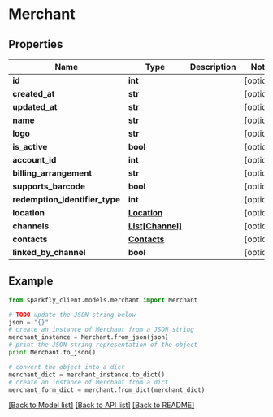 # Merchant


## Properties
Name | Type | Description | Notes
------------ | ------------- | ------------- | -------------
**id** | **int** |  | [optional] 
**created_at** | **str** |  | [optional] 
**updated_at** | **str** |  | [optional] 
**name** | **str** |  | [optional] 
**logo** | **str** |  | [optional] 
**is_active** | **bool** |  | [optional] 
**account_id** | **int** |  | [optional] 
**billing_arrangement** | **str** |  | [optional] 
**supports_barcode** | **bool** |  | [optional] 
**redemption_identifier_type** | **int** |  | [optional] 
**location** | [**Location**](Location.md) |  | [optional] 
**channels** | [**List[Channel]**](Channel.md) |  | [optional] 
**contacts** | [**Contacts**](Contacts.md) |  | [optional] 
**linked_by_channel** | **bool** |  | [optional] 

## Example

```python
from sparkfly_client.models.merchant import Merchant

# TODO update the JSON string below
json = "{}"
# create an instance of Merchant from a JSON string
merchant_instance = Merchant.from_json(json)
# print the JSON string representation of the object
print Merchant.to_json()

# convert the object into a dict
merchant_dict = merchant_instance.to_dict()
# create an instance of Merchant from a dict
merchant_form_dict = merchant.from_dict(merchant_dict)
```
[[Back to Model list]](../README.md#documentation-for-models) [[Back to API list]](../README.md#documentation-for-api-endpoints) [[Back to README]](../README.md)


